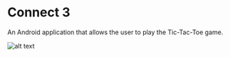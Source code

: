 # Connect 3
An Android application that allows the user to play the Tic-Tac-Toe game.

![alt text](http://url/to/img.png)

